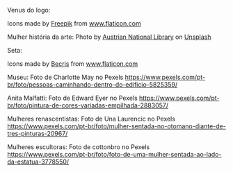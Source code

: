 Venus do logo:
<div>Icons made by <a href="https://www.freepik.com" title="Freepik">Freepik</a> from <a href="https://www.flaticon.com/" title="Flaticon">www.flaticon.com</a></div>

Mulher história da arte:
Photo by <a href="https://unsplash.com/@austriannationallibrary?utm_source=unsplash&utm_medium=referral&utm_content=creditCopyText">Austrian National Library</a> on <a href="https://unsplash.com/?utm_source=unsplash&utm_medium=referral&utm_content=creditCopyText">Unsplash</a>

Seta:
<div>Icons made by <a href="https://www.flaticon.com/authors/becris" title="Becris">Becris</a> from <a href="https://www.flaticon.com/" title="Flaticon">www.flaticon.com</a></div>

Museu:
Foto de Charlotte May no Pexels https://www.pexels.com/pt-br/foto/pessoas-caminhando-dentro-do-edificio-5825359/

Anita Malfatti:
Foto de Edward Eyer no Pexels https://www.pexels.com/pt-br/foto/pintura-de-cores-variadas-empilhada-2883057/

Mulheres renascentistas:
Foto de Una Laurencic no Pexels https://www.pexels.com/pt-br/foto/mulher-sentada-no-otomano-diante-de-tres-pinturas-20967/

Mulheres escultoras:
Foto de cottonbro no Pexels https://www.pexels.com/pt-br/foto/foto-de-uma-mulher-sentada-ao-lado-da-estatua-3778550/